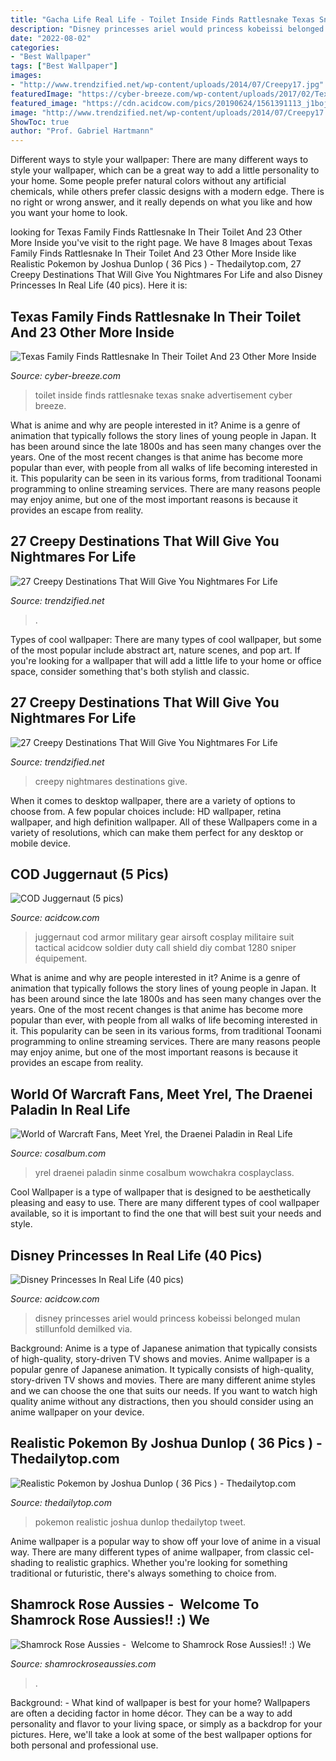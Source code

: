 ```yaml
---
title: "Gacha Life Real Life - Toilet Inside Finds Rattlesnake Texas Snake Advertisement Cyber Breeze"
description: "Disney princesses ariel would princess kobeissi belonged mulan stillunfold demilked via"
date: "2022-08-02"
categories:
- "Best Wallpaper"
tags: ["Best Wallpaper"]
images:
- "http://www.trendzified.net/wp-content/uploads/2014/07/Creepy17.jpg"
featuredImage: "https://cyber-breeze.com/wp-content/uploads/2017/02/Texas-Family-Finds-Rattlesnake-In-Their-Toilet-And-23-Other-More-Inside-The-House-snake-in-the-toilet.jpg"
featured_image: "https://cdn.acidcow.com/pics/20190624/1561391113_j1bojkxdu5.jpg"
image: "http://www.trendzified.net/wp-content/uploads/2014/07/Creepy17.jpg"
ShowToc: true
author: "Prof. Gabriel Hartmann"
---
```



Different ways to style your wallpaper:
There are many different ways to style your wallpaper, which can be a great way to add a little personality to your home. Some people prefer natural colors without any artificial chemicals, while others prefer classic designs with a modern edge. There is no right or wrong answer, and it really depends on what you like and how you want your home to look.

	

		
looking for Texas Family Finds Rattlesnake In Their Toilet And 23 Other More Inside you've visit to the right page. We have 8 Images about Texas Family Finds Rattlesnake In Their Toilet And 23 Other More Inside like Realistic Pokemon by Joshua Dunlop ( 36 Pics ) - Thedailytop.com, 27 Creepy Destinations That Will Give You Nightmares For Life and also Disney Princesses In Real Life (40 pics). Here it is:
		
    
## Texas Family Finds Rattlesnake In Their Toilet And 23 Other More Inside

<img loading=lazy src="https://cyber-breeze.com/wp-content/uploads/2017/02/Texas-Family-Finds-Rattlesnake-In-Their-Toilet-And-23-Other-More-Inside-The-House-snake-in-the-toilet.jpg" onerror="this.onerror=null;this.src='https://tse1.mm.bing.net/th?id=OIP.12C6EGtlEnZC1kJlWy9vHAHaEK&amp;pid=15.1';" alt="Texas Family Finds Rattlesnake In Their Toilet And 23 Other More Inside">

_Source: cyber-breeze.com_

>toilet inside finds rattlesnake texas snake advertisement cyber breeze. 

	

What is anime and why are people interested in it?
Anime is a genre of animation that typically follows the story lines of young people in Japan. It has been around since the late 1800s and has seen many changes over the years. One of the most recent changes is that anime has become more popular than ever, with people from all walks of life becoming interested in it. This popularity can be seen in its various forms, from traditional Toonami programming to online streaming services. There are many reasons people may enjoy anime, but one of the most important reasons is because it provides an escape from reality.

    
## 27 Creepy Destinations That Will Give You Nightmares For Life

<img loading=lazy src="https://www.trendzified.net/wp-content/uploads/2014/07/Creepy8.jpg" onerror="this.onerror=null;this.src='https://tse3.mm.bing.net/th?id=OIP.x3sjSdcet5L6xyK5i-bMRwHaF6&amp;pid=15.1';" alt="27 Creepy Destinations That Will Give You Nightmares For Life">

_Source: trendzified.net_

>. 

	

Types of cool wallpaper:
There are many types of cool wallpaper, but some of the most popular include abstract art, nature scenes, and pop art. If you're looking for a wallpaper that will add a little life to your home or office space, consider something that's both stylish and classic.

    
## 27 Creepy Destinations That Will Give You Nightmares For Life

<img loading=lazy src="http://www.trendzified.net/wp-content/uploads/2014/07/Creepy17.jpg" onerror="this.onerror=null;this.src='https://tse4.mm.bing.net/th?id=OIP.Sa1lXBvYMoBsnATB6oOZ3gHaGd&amp;pid=15.1';" alt="27 Creepy Destinations That Will Give You Nightmares For Life">

_Source: trendzified.net_

>creepy nightmares destinations give. 

	

When it comes to desktop wallpaper, there are a variety of options to choose from. A few popular choices include: HD wallpaper, retina wallpaper, and high definition wallpaper. All of these Wallpapers come in a variety of resolutions, which can make them perfect for any desktop or mobile device. 

    
## COD Juggernaut (5 Pics)

<img loading=lazy src="http://acidcow.com/pics/20131121/cod_juggernaut_01.jpg" onerror="this.onerror=null;this.src='https://tse2.mm.bing.net/th?id=OIP.lJHvFNtKmthd3FgI4wrPhQHaLH&amp;pid=15.1';" alt="COD Juggernaut (5 pics)">

_Source: acidcow.com_

>juggernaut cod armor military gear airsoft cosplay militaire suit tactical acidcow soldier duty call shield diy combat 1280 sniper équipement. 

	

What is anime and why are people interested in it?
Anime is a genre of animation that typically follows the story lines of young people in Japan. It has been around since the late 1800s and has seen many changes over the years. One of the most recent changes is that anime has become more popular than ever, with people from all walks of life becoming interested in it. This popularity can be seen in its various forms, from traditional Toonami programming to online streaming services. There are many reasons people may enjoy anime, but one of the most important reasons is because it provides an escape from reality.

    
## World Of Warcraft Fans, Meet Yrel, The Draenei Paladin In Real Life

<img loading=lazy src="https://www.cosalbum.com/wp-content/uploads/2016/12/3-1-683x1024.jpg" onerror="this.onerror=null;this.src='https://tse4.mm.bing.net/th?id=OIP.JxCJkpU8QYz6gm7bGC9KfAHaLG&amp;pid=15.1';" alt="World of Warcraft Fans, Meet Yrel, the Draenei Paladin in Real Life">

_Source: cosalbum.com_

>yrel draenei paladin sinme cosalbum wowchakra cosplayclass. 

	

Cool Wallpaper is a type of wallpaper that is designed to be aesthetically pleasing and easy to use. There are many different types of cool wallpaper available, so it is important to find the one that will best suit your needs and style.

    
## Disney Princesses In Real Life (40 Pics)

<img loading=lazy src="https://cdn.acidcow.com/pics/20190624/1561391113_j1bojkxdu5.jpg" onerror="this.onerror=null;this.src='https://tse2.mm.bing.net/th?id=OIP.KCB5jxBhytdIBXF51swsiAHaLH&amp;pid=15.1';" alt="Disney Princesses In Real Life (40 pics)">

_Source: acidcow.com_

>disney princesses ariel would princess kobeissi belonged mulan stillunfold demilked via. 

	

Background: Anime is a type of Japanese animation that typically consists of high-quality, story-driven TV shows and movies.
Anime wallpaper is a popular genre of Japanese animation. It typically consists of high-quality, story-driven TV shows and movies. There are many different anime styles and we can choose the one that suits our needs. If you want to watch high quality anime without any distractions, then you should consider using an anime wallpaper on your device.

    
## Realistic Pokemon By Joshua Dunlop ( 36 Pics ) - Thedailytop.com

<img loading=lazy src="http://www.thedailytop.com/wp-content/uploads/2018/02/346c24be865d25bd9cd2b7dce3bf7bb7.jpg" onerror="this.onerror=null;this.src='https://tse1.mm.bing.net/th?id=OIP.G9eMisoLNE6HHBARP-nlKQHaKe&amp;pid=15.1';" alt="Realistic Pokemon by Joshua Dunlop ( 36 Pics ) - Thedailytop.com">

_Source: thedailytop.com_

>pokemon realistic joshua dunlop thedailytop tweet. 

	

Anime wallpaper is a popular way to show off your love of anime in a visual way. There are many different types of anime wallpaper, from classic cel-shading to realistic graphics. Whether you're looking for something traditional or futuristic, there's always something to choice from.

    
## Shamrock Rose Aussies - ﻿﻿﻿ Welcome To Shamrock Rose Aussies!! :) We

<img loading=lazy src="http://shamrockroseaussies.com/yahoo_site_admin/assets/images/DSC_0354.95233241_std.jpg" onerror="this.onerror=null;this.src='https://tse4.mm.bing.net/th?id=OIP.tKZ7SRJSoJLoXo2urBcI_AHaE-&amp;pid=15.1';" alt="Shamrock Rose Aussies - ﻿﻿﻿ Welcome to Shamrock Rose Aussies!! :) We">

_Source: shamrockroseaussies.com_

>. 

	

Background: - What kind of wallpaper is best for your home?
Wallpapers are often a deciding factor in home décor. They can be a way to add personality and flavor to your living space, or simply as a backdrop for your pictures. Here, we'll take a look at some of the best wallpaper options for both personal and professional use.

